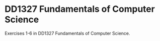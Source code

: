 # DD1327 Fundamentals of Computer Science
Exercises 1-6 in DD1327 Fundamentals of Computer Science.   
